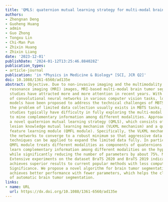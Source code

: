 ```yaml
---
title: 'QMLS: quaternion mutual learning strategy for multi-modal brain tumor segmentation'
authors:
- Zhengnan Deng
- Guoheng Huang
- admin
- Guo Zhong
- Tongxu Lin
- Chi-Man Pun
- Zhixin Huang
- Zhixin Liang
date: '2023-12-01'
publishDate: '2024-01-12T13:25:46.884028Z'
publication_types:
- article-journal
publication: 'in *Physics in Medicine & Biology* [SCI, JCR Q2]'
doi: 10.1088/1361-6560/ad135e
abstract: Objective. Due to non-invasive imaging and the multimodality of magnetic
  resonance imaging (MRI) images, MRI-based multi-modal brain tumor segmentation (MBTS)
  studies have attracted more and more attention in recent years. With the great success
  of convolutional neural networks in various computer vision tasks, lots of MBTS
  models have been proposed to address the technical challenges of MBTS. However,
  the problem of limited data collection usually exists in MBTS tasks, making existing
  studies typically have difficulty in fully exploring the multi-modal MRI images
  to mine complementary information among different modalities. Approach. We propose
  a novel quaternion mutual learning strategy (QMLS), which consists of a voxel-wise
  lesion knowledge mutual learning mechanism (VLKML mechanism) and a quaternion multi-modal
  feature learning module (QMFL module). Specifically, the VLKML mechanism allows
  the networks to converge to a robust minimum so that aggressive data augmentation
  techniques can be applied to expand the limited data fully. In particular, the quaternion-valued
  QMFL module treats different modalities as components of quaternions to sufficiently
  learn complementary information among different modalities on the hypercomplex domain
  while significantly reducing the number of parameters by about 75%. Main results.
  Extensive experiments on the dataset BraTS 2020 and BraTS 2019 indicate that QMLS
  achieves superior results to current popular methods with less computational cost.
  Significance. We propose a novel algorithm for brain tumor segmentation task that
  achieves better performance with fewer parameters, which helps the clinical application
  of automatic brain tumor segmentation.
links:
- name: URL
  url: https://dx.doi.org/10.1088/1361-6560/ad135e
---
```


